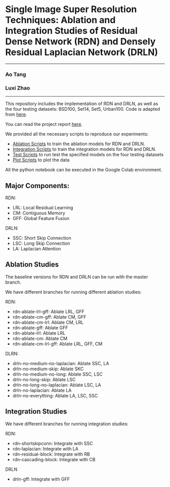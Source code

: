 # Single Image Super Resolution Techniques: Ablation and Integration Studies of Residual Dense Network (RDN) and Densely Residual Laplacian Network (DRLN)

---
### Ao Tang
### Luxi Zhao

---

This repository includes the implementation of RDN and DRLN, as well as the four testing datasets: BSD100, Set14, Set5, Urban100. 
Code is adapted from [here](https://github.com/saeed-anwar/DRLN).

You can read the project report [here](Report.pdf).

We provided all the necessary scripts to reproduce our experiments:

- [Ablation Scripts](ablation_script) to train the ablation models for RDN and DRLN.
- [Integration Scripts](integration_script) to train the integration models for RDN and DRLN.
- [Test Scripts](test_script) to run test the specified models on the four testing datasets
- [Plot Scripts](plot_script) to plot the data

All the python notebook can be executed in the Google Colab environment.
## Major Components:
RDN:
- LRL: Local Residual Learning
- CM: Contiguous Memory
- GFF: Global Feature Fusion

DRLN:
- SSC: Short Skip Connection
- LSC: Long Skip Connection
- LA: Laplacian Attention

## Ablation Studies
The baseline versions for RDN and DRLN can be run with the master branch.

We have different branches for running different ablation studies:

RDN:
- rdn-ablate-lrl-gff: Ablate LRL, GFF
- rdn-ablate-cm-gff: Ablate CM, GFF
- rdn-ablate-cm-lrl: Ablate CM, LRL
- rdn-ablate-gff: Ablate GFF
- rdn-ablate-lrl: Ablate LRL
- rdn-ablate-cm: Ablate CM
- rdn-ablate-cm-lrl-gff: Ablate LRL, GFF, CM

DLRN:
- drln-no-medium-no-laplacian: Ablate SSC, LA
- drln-no-medium-skip: Ablate SKC
- drln-no-medium-no-long: Ablate SSC, LSC
- drln-no-long-skip: Ablate LSC
- drln-no-long-no-laplacian: Ablate LSC, LA
- drln-no-laplacian: Ablate LA
- drln-no-everything: Ablate LA, LSC, SSC

## Integration Studies
We have different branches for running integration studies:

RDN:
- rdn-shortskipconn: Integrate with SSC
- rdn-laplacian: Integrate with LA
- rdn-residual-block: Integrate with RB
- rdn-cascading-block: Integrate with CB

DRLN
- drln-gff: Integrate with GFF